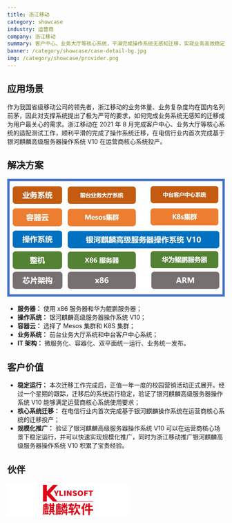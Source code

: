 ```yaml
---
title: 浙江移动
category: showcase
industry: 运营商
company: 浙江移动
summary: 客户中心、业务大厅等核心系统，平滑完成操作系统无感知迁移，实现业务高效稳定运行
banner: /category/showcase/case-detail-bg.jpg
img: /category/showcase/provider.png
---
```


## 应用场景

作为我国省级移动公司的领先者，浙江移动的业务体量、业务复杂度均在国内名列前茅，因此对支撑系统提出了极为严苛的要求，如何完成业务系统无感知的迁移成为用户最关心的需求。浙江移动在 2021 年 8 月完成客户中心、业务大厅等核心系统的适配测试工作，顺利平滑的完成了操作系统迁移，在电信行业内首次完成基于银河麒麟高级服务器操作系统 V10 在运营商核心系统投产。

## 解决方案

<div class="case-img"><img src="./p1.jpg"/></div>

- **服务器：** 使用 x86 服务器和华为鲲鹏服务器；
- **操作系统：** 银河麒麟高级服务器操作系统 V10；
- **容器云：** 选择了 Mesos 集群和 K8S 集群；
- **业务系统：** 前台业务大厅系统和中台客户中心系统；
- **IT 架构：** 微服务化、容器化、双平面统一运行、业务统一发布。

## 客户价值

- **稳定运行：** 本次迁移工作完成后，正值一年一度的校园营销活动正式展开。经过一个星期的跟踪，迁移后的系统运行稳定，验证了银河麒麟高级服务器操作系统 V10 能够满足运营商核心系统使用要求；
- **核心系统迁移：** 在电信行业内首次完成基于银河麒麟操作系统在运营商核心系统的迁移投产；
- **规模化推广：** 验证了银河麒麟高级服务器操作系统 V10 可以在运营商核心场景下稳定运行，并可以快速实现规模化推广，同时为浙江移动推广银河麒麟高级服务器操作系统 V10 积累了宝贵经验。

## 伙伴

<img src="./qiling.png"/>
